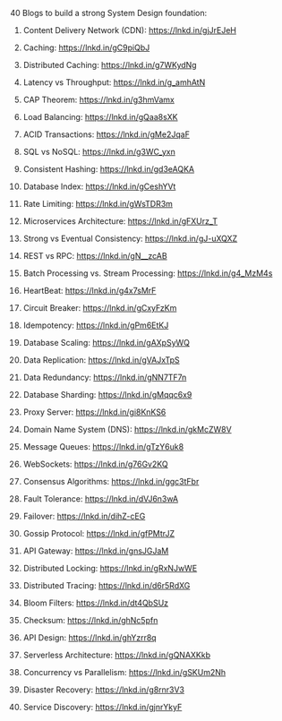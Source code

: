 40 Blogs to build a strong System Design foundation:

1) Content Delivery Network (CDN): https://lnkd.in/gjJrEJeH

2) Caching: https://lnkd.in/gC9piQbJ

3) Distributed Caching: https://lnkd.in/g7WKydNg

4) Latency vs Throughput: https://lnkd.in/g_amhAtN

5) CAP Theorem: https://lnkd.in/g3hmVamx

6) Load Balancing: https://lnkd.in/gQaa8sXK

7) ACID Transactions: https://lnkd.in/gMe2JqaF

8) SQL vs NoSQL: https://lnkd.in/g3WC_yxn

9) Consistent Hashing: https://lnkd.in/gd3eAQKA

10) Database Index: https://lnkd.in/gCeshYVt

11) Rate Limiting: https://lnkd.in/gWsTDR3m

12) Microservices Architecture: https://lnkd.in/gFXUrz_T

13) Strong vs Eventual Consistency: https://lnkd.in/gJ-uXQXZ

14) REST vs RPC: https://lnkd.in/gN__zcAB

15) Batch Processing vs. Stream Processing: https://lnkd.in/g4_MzM4s

16) HeartBeat: https://lnkd.in/g4x7sMrF

17) Circuit Breaker: https://lnkd.in/gCxyFzKm

18) Idempotency: https://lnkd.in/gPm6EtKJ

19) Database Scaling: https://lnkd.in/gAXpSyWQ

20) Data Replication: https://lnkd.in/gVAJxTpS

21) Data Redundancy: https://lnkd.in/gNN7TF7n

22) Database Sharding: https://lnkd.in/gMqqc6x9

23) Proxy Server: https://lnkd.in/gi8KnKS6

24) Domain Name System (DNS): https://lnkd.in/gkMcZW8V

25) Message Queues: https://lnkd.in/gTzY6uk8

26) WebSockets: https://lnkd.in/g76Gv2KQ

27) Consensus Algorithms: https://lnkd.in/ggc3tFbr

28) Fault Tolerance: https://lnkd.in/dVJ6n3wA

29) Failover: https://lnkd.in/dihZ-cEG

30) Gossip Protocol: https://lnkd.in/gfPMtrJZ

31) API Gateway: https://lnkd.in/gnsJGJaM

32) Distributed Locking: https://lnkd.in/gRxNJwWE

33) Distributed Tracing: https://lnkd.in/d6r5RdXG

34) Bloom Filters: https://lnkd.in/dt4QbSUz

35) Checksum: https://lnkd.in/ghNc5pfn

36) API Design: https://lnkd.in/ghYzrr8q

37) Serverless Architecture: https://lnkd.in/gQNAXKkb

38) Concurrency vs Parallelism: https://lnkd.in/gSKUm2Nh

39) Disaster Recovery: https://lnkd.in/g8rnr3V3

40) Service Discovery: https://lnkd.in/gjnrYkyF
